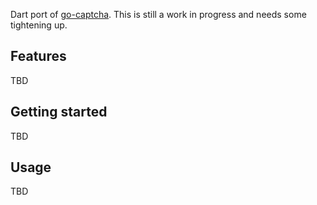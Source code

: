 Dart port of [go-captcha](https://github.com/JustTalDevelops/go-hcaptcha). This is still a work in progress and needs some tightening up.

## Features

TBD

## Getting started

TBD

## Usage

TBD
